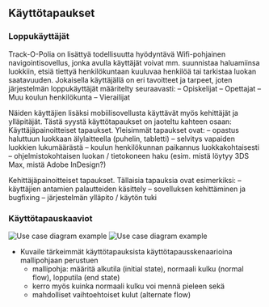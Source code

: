 ## Käyttötapaukset

### Loppukäyttäjät

Track-O-Polia on lisättyä todellisuutta hyödyntävä Wifi-pohjainen navigointisovellus, jonka avulla käyttäjät voivat mm. suunnistaa haluamiinsa luokkiin, etsiä tiettyä henkilökuntaan kuuluvaa henkilöä tai tarkistaa luokan saatavuuden. Jokaisella käyttäjällä on eri tavoitteet ja tarpeet, joten järjestelmän loppukäyttäjät määritelty seuraavasti:
– Opiskelijat
– Opettajat
– Muu koulun henkilökunta
– Vierailijat

Näiden käyttäjien lisäksi mobiilisovellusta käyttävät myös kehittäjät ja ylläpitäjät. Tästä syystä käyttötapaukset on jaoteltu kahteen osaan:
Käyttäjäpainoitteiset tapaukset. Yleisimmät tapaukset ovat:
– opastus haluttuun luokkaan älylaitteella (puhelin, tabletti)
– selvitys vapaiden luokkien lukumäärästä
– koulun henkilökunnan paikannus luokkakohtaisesti
– ohjelmistokohtaisen luokan / tietokoneen haku (esim. mistä löytyy 3DS Max, mistä Adobe InDesign?)

Kehittäjäpainoitteiset tapaukset. Tällaisia tapauksia ovat esimerkiksi:
– käyttäjien antamien palautteiden käsittely
– sovelluksen kehittäminen ja bugfixing
– järjestelmän ylläpito / käytön tuki

### Käyttötapauskaaviot

![Use case diagram example](http://users.metropolia.fi/~jarmosep/Kayttotapaukset1.png)
![Use case diagram example](http://users.metropolia.fi/~jarmosep/Kayttotapaukset2.png)

* Kuvaile tärkeimmät käyttötapauksista käyttötapausskenaarioina mallipohjaan perustuen
  * mallipohja: määritä alkutila (initial state), normaali kulku (normal flow), lopputila (end state)
  * kerro myös kuinka normaali kulku voi mennä pieleen sekä
  * mahdolliset vaihtoehtoiset kulut (alternate flow)
